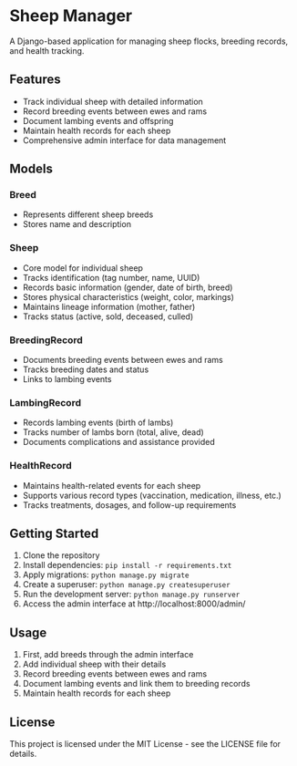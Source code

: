 # Sheep Manager

A Django-based application for managing sheep flocks, breeding records, and health tracking.

## Features

- Track individual sheep with detailed information
- Record breeding events between ewes and rams
- Document lambing events and offspring
- Maintain health records for each sheep
- Comprehensive admin interface for data management

## Models

### Breed
- Represents different sheep breeds
- Stores name and description

### Sheep
- Core model for individual sheep
- Tracks identification (tag number, name, UUID)
- Records basic information (gender, date of birth, breed)
- Stores physical characteristics (weight, color, markings)
- Maintains lineage information (mother, father)
- Tracks status (active, sold, deceased, culled)

### BreedingRecord
- Documents breeding events between ewes and rams
- Tracks breeding dates and status
- Links to lambing events

### LambingRecord
- Records lambing events (birth of lambs)
- Tracks number of lambs born (total, alive, dead)
- Documents complications and assistance provided

### HealthRecord
- Maintains health-related events for each sheep
- Supports various record types (vaccination, medication, illness, etc.)
- Tracks treatments, dosages, and follow-up requirements

## Getting Started

1. Clone the repository
2. Install dependencies: `pip install -r requirements.txt`
3. Apply migrations: `python manage.py migrate`
4. Create a superuser: `python manage.py createsuperuser`
5. Run the development server: `python manage.py runserver`
6. Access the admin interface at http://localhost:8000/admin/

## Usage

1. First, add breeds through the admin interface
2. Add individual sheep with their details
3. Record breeding events between ewes and rams
4. Document lambing events and link them to breeding records
5. Maintain health records for each sheep

## License

This project is licensed under the MIT License - see the LICENSE file for details.
